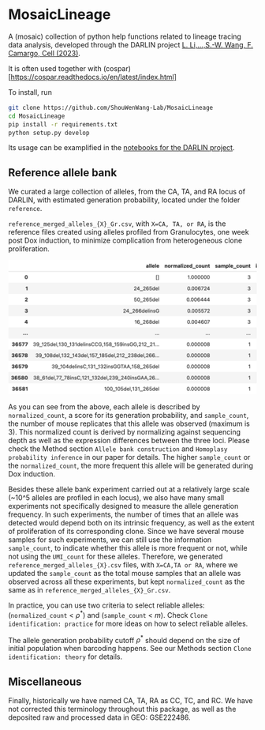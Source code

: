 # MosaicLineage

A (mosaic) collection of python help functions related to lineage tracing data analysis, developed through the DARLIN project [L. Li,...,S.-W. Wang, F. Camargo, Cell (2023)](https://doi.org/10.1016/j.cell.2023.09.019).

It is often used together with (cospar)[https://cospar.readthedocs.io/en/latest/index.html] 

To install, run
```bash
git clone https://github.com/ShouWenWang-Lab/MosaicLineage
cd MosaicLineage
pip install -r requirements.txt
python setup.py develop
```

Its usage can be examplified in the [notebooks for the DARLIN project](https://github.com/ShouWenWang-Lab/DARLIN_notebooks).


## Reference allele bank

We curated a large collection of alleles, from the CA, TA, and RA locus of DARLIN, with estimated generation probability, located under the folder `reference`. 

`reference_merged_alleles_{X}_Gr.csv`, with `X=CA, TA, or RA`, is the reference files created using alleles profiled from Granulocytes, one week post Dox induction, to minimize complication from heterogeneous clone proliferation.

![Alt text](images/image.png)

As you can see from the above, each allele is described by `normalized_count`, a score for its generation probability, and `sample_count`, the number of mouse replicates that this allele was observed (maximum is 3). This normalized count is derived by normalizing against sequencing depth as well as the expression differences between the three loci. Please check the Method section `Allele bank construction` and `Homoplasy probability inference` in our paper for details.  The higher `sample_count` or the `normalized_count`, the more frequent this allele will be generated during Dox induction.

Besides these allele bank experiment carried out at a relatively large scale (~10^5 alleles are profiled in each locus), we also have many small experiments not specifically designed to measure the allele generation frequency. In such experiments, the number of times that an allele was detected would depend both on its intrinsic frequency, as well as the extent of proliferation of its corresponding clone. Since we have several mouse samples for such experiments, we can still use the information `sample_count`, to indicate whether this allele is more frequent or not, while not using the `UMI_count` for these alleles. Therefore, we generated `reference_merged_alleles_{X}.csv` files, with `X=CA,TA or RA`, where we updated the `sample_count` as the total mouse samples that an allele was observed across all these experiments, but kept `normalized_count` as the same as in `reference_merged_alleles_{X}_Gr.csv`.

In practice, you can use two criteria to select reliable alleles: (`normalized_count` <  $\rho^*$) and (`sample_count` < $m$). Check `Clone identification: practice` for more ideas on how to select reliable alleles.

The allele generation probability cutoff $\rho^*$ should depend on the size of initial population when barcoding happens. See our Methods section `Clone identification: theory` for details.



## Miscellaneous

Finally, historically we have named CA, TA, RA as CC, TC, and RC. We have not corrected this terminology throughout this package, as well as the deposited raw and processed data in GEO: GSE222486.
